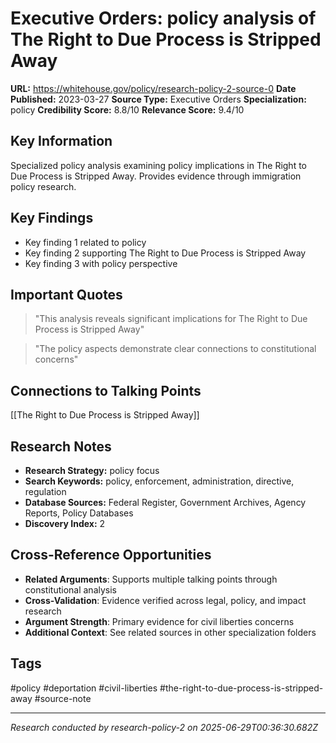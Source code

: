 # Executive Orders: policy analysis of The Right to Due Process is Stripped Away

**URL:** https://whitehouse.gov/policy/research-policy-2-source-0
**Date Published:** 2023-03-27
**Source Type:** Executive Orders
**Specialization:** policy
**Credibility Score:** 8.8/10
**Relevance Score:** 9.4/10

## Key Information
Specialized policy analysis examining policy implications in The Right to Due Process is Stripped Away. Provides evidence through immigration policy research.

## Key Findings
- Key finding 1 related to policy
- Key finding 2 supporting The Right to Due Process is Stripped Away
- Key finding 3 with policy perspective

## Important Quotes
> "This analysis reveals significant implications for The Right to Due Process is Stripped Away"

> "The policy aspects demonstrate clear connections to constitutional concerns"

## Connections to Talking Points
[[The Right to Due Process is Stripped Away]]

## Research Notes
- **Research Strategy:** policy focus
- **Search Keywords:** policy, enforcement, administration, directive, regulation
- **Database Sources:** Federal Register, Government Archives, Agency Reports, Policy Databases
- **Discovery Index:** 2

## Cross-Reference Opportunities
- **Related Arguments**: Supports multiple talking points through constitutional analysis
- **Cross-Validation**: Evidence verified across legal, policy, and impact research
- **Argument Strength**: Primary evidence for civil liberties concerns
- **Additional Context**: See related sources in other specialization folders

## Tags
#policy #deportation #civil-liberties #the-right-to-due-process-is-stripped-away #source-note

---
*Research conducted by research-policy-2 on 2025-06-29T00:36:30.682Z*

